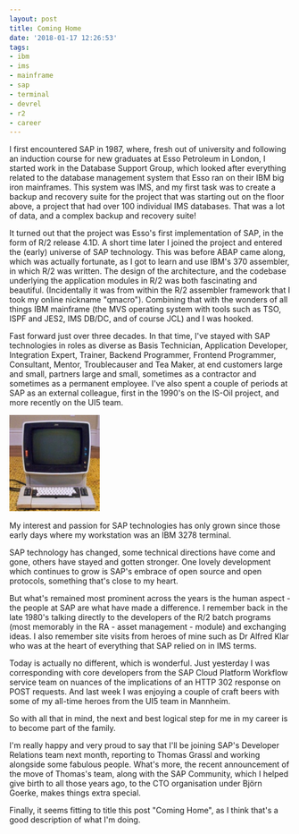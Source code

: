 ```yaml
---
layout: post
title: Coming Home
date: '2018-01-17 12:26:53'
tags:
- ibm
- ims
- mainframe
- sap
- terminal
- devrel
- r2
- career
---
```


I first encountered SAP in 1987, where, fresh out of university and following an induction course for new graduates at Esso Petroleum in London, I started work in the Database Support Group, which looked after everything related to the database management system that Esso ran on their IBM big iron mainframes. This system was IMS, and my first task was to create a backup and recovery suite for the project that was starting out on the floor above, a project that had  over 100 individual IMS databases. That was a lot of data, and a complex backup and recovery suite! 

It turned out that the project was Esso's first implementation of SAP, in the form of R/2 release 4.1D. A short time later I joined the project and entered the (early) universe of SAP technology. This was before ABAP came along, which was actually fortunate, as I got to learn and use IBM's 370 assembler, in which R/2 was written. The design of the architecture, and the codebase underlying the application modules in R/2 was both fascinating and beautiful. (Incidentally it was from within the R/2 assembler framework that I took my online nickname "qmacro"). Combining that with the wonders of all things IBM mainframe (the MVS operating system with tools such as TSO, ISPF and JES2, IMS DB/DC, and of course JCL) and I was hooked. 

Fast forward just over three decades. In that time, I've stayed with SAP technologies in roles as diverse as Basis Technician, Application Developer, Integration Expert, Trainer, Backend Programmer, Frontend Programmer, Consultant, Mentor, Troublecauser and Tea Maker, at end customers large and small, partners large and small, sometimes as a contractor and sometimes as a permanent employee. I've also spent a couple of periods at SAP as an external colleague, first in the 1990's on the IS-Oil project, and more recently on the UI5 team. 

![](/content/images/2018/01/3278.png)

My interest and passion for SAP technologies has only grown since those early days where my workstation was an IBM 3278 terminal. 

SAP technology has changed, some technical directions have come and gone, others have stayed and gotten stronger. One lovely development which continues to grow is SAP's embrace of open source and open protocols, something that's close to my heart. 

But what's remained most prominent across the years is the human aspect - the people at SAP are what have made a difference. I remember back in the late 1980's talking directly to the developers of the R/2 batch programs (most memorably in the RA - asset management - module) and exchanging ideas. I also remember site visits from heroes of mine such as Dr Alfred Klar who was at the heart of everything that SAP relied on in IMS terms. 

Today is actually no different, which is wonderful. Just yesterday I was corresponding with core developers from the SAP Cloud Platform Workflow service team on nuances of the implications of an HTTP 302 response on POST requests. And last week I was enjoying a couple of craft beers with some of my all-time heroes from the UI5 team in Mannheim. 

So with all that in mind, the next and best logical step for me in my career is to become part of the family. 

I'm really happy and very proud to say that I'll be joining SAP's Developer Relations team next month, reporting to Thomas Grassl and working alongside some fabulous people. What's more, the recent announcement of the move of Thomas's team, along with the SAP Community, which I helped give birth to all those years ago, to the CTO organisation under Björn Goerke, makes things extra special.

Finally, it seems fitting to title this post "Coming Home", as I think that's a good description of what I'm doing.
